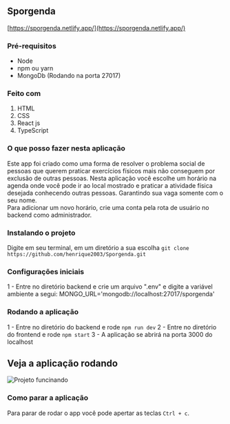## Sporgenda

[https://sporgenda.netlify.app/](https://sporgenda.netlify.app/)

### Pré-requisitos

* Node
* npm ou yarn
* MongoDb (Rodando na porta 27017)

### Feito com

1. HTML<br />
2. CSS<br />
3. React js<br />
4. TypeScript<br />

### O que posso fazer nesta aplicação

Este app foi criado como uma forma de resolver o problema social de pessoas que querem praticar exercícios físicos mais não conseguem por exclusão de outras pessoas.
Nesta aplicação você escolhe um horário na agenda onde você pode ir ao local mostrado e praticar a atividade física desejada conhecendo outras pessoas. Garantindo sua vaga somente com o seu nome.<br />
Para adicionar um novo horário, crie uma conta pela rota de usuário no backend como administrador.

### Instalando o projeto

Digite em seu terminal, em um diretório a sua escolha `git clone https://github.com/henrique2003/Sporgenda.git`<br/>

### Configurações iniciais

1 - Entre no diretório backend e crie um arquivo ".env" e digite a variável ambiente a segui:
MONGO_URL='mongodb://localhost:27017/sporgenda'

### Rodando a aplicação

1 - Entre no diretório do backend e rode `npm run dev`
2 - Entre no diretório do frontend e rode `npm start`
3 - A aplicação se abrirá na porta 3000 do localhost

## Veja a aplicação rodando

![Projeto funcinando](/sporgenda.gif)

### Como parar a aplicação

Para parar de rodar o app você pode apertar as teclas `Ctrl + c`.
